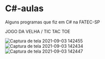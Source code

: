 # C#-aulas
Alguns programas que fiz em C# na FATEC-SP


JOGO DA VELHA / TIC TAC TOE

![Captura de tela 2021-09-03 142455](https://user-images.githubusercontent.com/60673699/132044856-54255125-ff66-4b88-873d-e45434f1e9f2.png)
![Captura de tela 2021-09-03 142434](https://user-images.githubusercontent.com/60673699/132044859-34933926-8a90-46dd-8a18-8979e3064194.png)
![Captura de tela 2021-09-03 142447](https://user-images.githubusercontent.com/60673699/132044860-087a4d21-36c5-4a83-9c72-924103e6f8c4.png)
